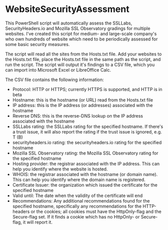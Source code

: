 # WebsiteSecurityAssessment
This PowerShell script will automatically assess the SSLLabs, SecurityHeaders.io and Mozilla SSL Observatory gradings for multiple websites. I've created this script for medium- and large-scale company's who own hundreds of website which need to be periodically assessed for some basic security measures.

The script will read all the sites from the Hosts.txt file. Add your websites to the Hosts.txt file, place the Hosts.txt file in the same path as the script, and run the script. The script will output it's findings to a CSV file, which you can import into Microsoft Excel or LibreOffice Calc.

The CSV file contains the following information:
* Protocol: HTTP or HTTPS; currently HTTPS is supported, and HTTP is in beta
* Hostname: this is the hostname (or URL) read from the Hosts.txt file
* IP address: this is the IP address (or addresses) associated with the hostname
* Reverse DNS: this is the reverse-DNS lookup on the IP address associated with the hostname
* SSLLabs rating: the SSLLabs rating for the specified hostname. If there's a trust issue, it will also report the rating if the trust issue is ignored, e.g. T (B)
* securityheaders.io rating: the securityheaders.io rating for the specified hostname
* Mozilla SSL Observatory rating: the Mozilla SSL Observatory rating for the specified hostname
* Hosting provider: the registrar associated with the IP address. This can help you identify where the website is hosted.
* WHOIS: the registrar associated with the hostname (or domain name). This can help you identify where the domain name is registered.
* Certificate Issuer: the organization which issued the certificate for the specified hostname
* Valid until: The date when the validity of the certificate will end
* Recommendations: Any additional recommendations found for the specified hostname, specifically any recommendations for the HTTP-headers or the cookies; all cookies must have the HttpOnly-flag and the Secure-flag set. If it finds a cookie which has no HttpOnly- or Secure-flag, it will report it.
